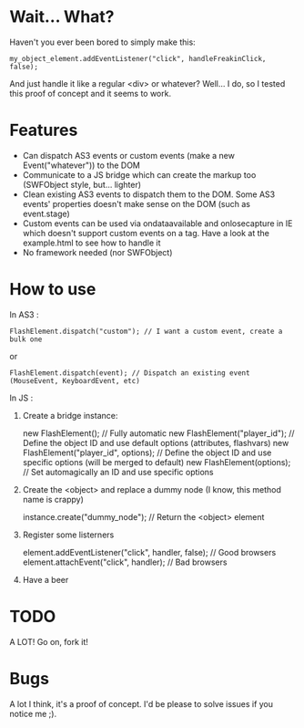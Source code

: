 # Wait… What? #

Haven't you ever been bored to simply make this:

	my_object_element.addEventListener("click", handleFreakinClick, false);

And just handle it like a regular &lt;div&gt; or whatever?
Well… I do, so I tested this proof of concept and it seems to work.

# Features #

- Can dispatch AS3 events or custom events (make a new Event("whatever")) to the DOM
- Communicate to a JS bridge which can create the markup too (SWFObject style, but… lighter)
- Clean existing AS3 events to dispatch them to the DOM. Some AS3 events' properties doesn't make sense on the DOM (such as event.stage)
- Custom events can be used via ondataavailable and onlosecapture in IE which doesn't support custom events on a tag. Have a look at the example.html to see how to handle it
- No framework needed (nor SWFObject)

# How to use #

In AS3 :

	FlashElement.dispatch("custom"); // I want a custom event, create a bulk one

or

	FlashElement.dispatch(event); // Dispatch an existing event (MouseEvent, KeyboardEvent, etc)

In JS :

1. Create a bridge instance:

	new FlashElement(); // Fully automatic
	new FlashElement("player_id"); // Define the object ID and use default options (attributes, flashvars)
	new FlashElement("player_id", options); // Define the object ID and use specific options (will be merged to default)
	new FlashElement(options); // Set automagically an ID and use specific options

2. Create the &lt;object&gt; and replace a dummy node (I know, this method name is crappy)

	instance.create("dummy_node"); // Return the &lt;object&gt; element

3. Register some listerners

	element.addEventListener("click", handler, false); // Good browsers
	element.attachEvent("click", handler); // Bad browsers

4. Have a beer

# TODO #

A LOT! Go on, fork it!

# Bugs #

A lot I think, it's a proof of concept. I'd be please to solve issues if you notice me ;).
